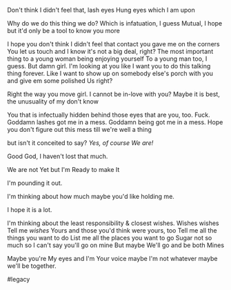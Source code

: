 Don't think I didn't feel that, lash eyes
Hung eyes
which I am upon

Why do we do this thing we do?
Which is infatuation, I guess
Mutual, I hope but it'd only be a tool
to know you more

I hope you don't think I didn't feel that contact you gave me on the corners
You let us touch and I know it's not a big deal, right?
The most important thing to a young woman being
enjoying yourself
To a young man too, I guess.
But damn girl.
I'm looking at you like I want you to do this talking thing forever.
Like I want to show up on somebody else's porch with you and give em some polished Us
right?

Right the way you move
girl.
I cannot be in-love with you?
Maybe it is best,
the unusuality of my don't know

You that is infectually hidden behind those eyes
that are you,
too.
Fuck.
Goddamn lashes got me in a mess.
Goddamn being got me in a mess.
Hope you don't figure out this mess till we're well a thing

but isn't it conceited to say?
*Yes, of course We are!*

Good God, I haven't lost that much.

We are not Yet but I'm Ready to make It

I'm pounding it out.

I'm thinking about how much maybe you'd like holding me.

I hope it is a lot.

I'm thinking about the least responsibility & closest wishes.
Wishes wishes
Tell me *wishes*
Yours and those you'd think were yours,
too
Tell me all the things you want to do
List me all the places you want to go
Sugar not so much so I can't say you'll go on mine
But maybe We'll go and be both Mines

Maybe you're My eyes and I'm Your voice
maybe I'm not whatever
maybe we'll be together.

#legacy